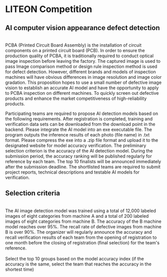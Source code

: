 LITEON Competition
 ===================
AI computer vision appearance defect detection
------------------------------------------------
<br>
PCBA (Printed Circuit Board Assembly) is the installation of circuit components on a printed circuit board (PCB). In order to ensure the production quality of PCBA, it is traditionally required to conduct optical image inspection before leaving the factory. The captured image is used to pass Image comparison method or design rule inspection method is used for defect detection. However, different brands and models of inspection machines will have obvious differences in image resolution and image color gradation. This proposition hopes to use a small number of defective image vision to establish an accurate AI model and have the opportunity to apply to PCBA inspection on different machines. To quickly screen out defective products and enhance the market competitiveness of high-reliability products.

Participating teams are required to propose AI detection models based on the following requirements. After registration is completed, training and verification data sets can be downloaded from the download point in the backend. Please integrate the AI ​​model into an exe executable file. The program outputs the inference results of each photo (file name) in .txt format. Please compress the exe into a .zip file format and upload it to the designated website for model accuracy verification. The preliminary selection criterion is the accuracy of the AI ​​detection model. During the submission period, the accuracy ranking will be published regularly for reference by each team. The top 10 finalists will be announced immediately after the submission deadline. The shortlisted teams are required to submit project reports, technical descriptions and testable AI models for verification.
</br>

## Selection criteria

<br>
The AI ​​image detection model was trained using a total of 12,000 labeled images of eight categories from machine A and a total of 200 labeled images of eight categories from machine B.
The accuracy of the B machine model reaches over 95%.
The recall rate of defective images from machine B is over 90%.
The organizer will regularly announce the accuracy and recall verification results of each team from the opening of registration to one month before the closing of registration (final selection) for the team's reference.
</br>


<br>
Select the top 10 groups based on the model accuracy index (if the accuracy is the same, select the team that reaches the accuracy in the shortest time)
</br>


